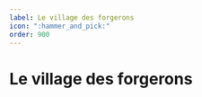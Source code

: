 ```yaml
---
label: Le village des forgerons
icon: ":hammer_and_pick:"
order: 900
---
```


# Le village des forgerons
